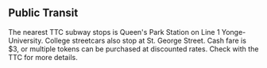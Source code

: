 ## Public Transit

The nearest TTC subway stops is Queen's Park Station on Line 1 Yonge-University. College streetcars also stop at St. George Street. Cash fare is $3, or multiple tokens can be purchased at discounted rates. Check with the TTC for more details.
